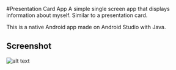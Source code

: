  #Presentation Card App
A simple single screen app that displays information about myself. Similar to a presentation card.

This is a native Android app made on Android Studio with Java.
 
## Screenshot 
![alt text](https://gnstudenko.github.io/images/apps/presentation-card-app.png "Website Screenshot") 

